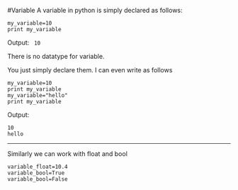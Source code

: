 #Variable
A variable in python is simply declared as follows:

```
my_variable=10
print my_variable
```

Output:
<code>
10
</code>

There is no datatype for variable.

You just simply declare them. I can even write as follows
```
my_variable=10
print my_variable
my_variable="hello"
print my_variable

```
Output:
```
10
hello
```
____________

Similarly
we can work with float and bool
```
variable_float=10.4
variable_bool=True
variable_bool=False	
```